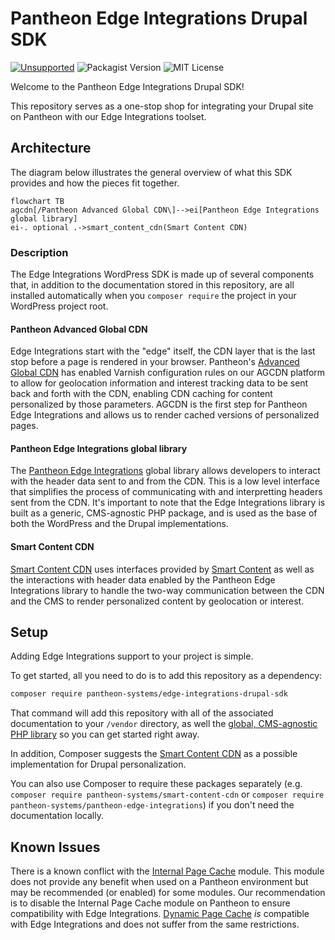 # Pantheon Edge Integrations Drupal SDK

[![Unsupported](https://img.shields.io/badge/pantheon-unsupported-yellow?logo=pantheon&color=FFDC28)](https://pantheon.io/docs/oss-support-levels#unsupported) ![Packagist Version](https://img.shields.io/packagist/v/pantheon-systems/edge-integrations-drupal-sdk) ![MIT License](https://img.shields.io/github/license/pantheon-systems/edge-integrations-drupal-sdk)

Welcome to the Pantheon Edge Integrations Drupal SDK!

This repository serves as a one-stop shop for integrating your Drupal site on Pantheon with our Edge Integrations toolset.

## Architecture

The diagram below illustrates the general overview of what this SDK provides and how the pieces fit together.

```mermaid
flowchart TB
agcdn[/Pantheon Advanced Global CDN\]-->ei[Pantheon Edge Integrations global library]
ei-. optional .->smart_content_cdn(Smart Content CDN)
```

### Description

The Edge Integrations WordPress SDK is made up of several components that, in addition to the documentation stored in this repository, are all installed automatically when you `composer require` the project in your WordPress project root. 

#### Pantheon Advanced Global CDN
Edge Integrations start with the "edge" itself, the CDN layer that is the last stop before a page is rendered in your browser. Pantheon's [Advanced Global CDN](https://pantheon.io/docs/guides/professional-services/advanced-global-cdn) has enabled Varnish configuration rules on our AGCDN platform to allow for geolocation information and interest tracking data to be sent back and forth with the CDN, enabling CDN caching for content personalized by those parameters. AGCDN is the first step for Pantheon Edge Integrations and allows us to render cached versions of personalized pages.

#### Pantheon Edge Integrations global library
The [Pantheon Edge Integrations](https://github.com/pantheon-systems/pantheon-edge-integrations) global library allows developers to interact with the header data sent to and from the CDN. This is a low level interface that simplifies the process of communicating with and interpretting headers sent from the CDN. It's important to note that the Edge Integrations library is built as a generic, CMS-agnostic PHP package, and is used as the base of both the WordPress and the Drupal implementations.

#### Smart Content CDN
[Smart Content CDN](https:github.com/pantheon-systems/smart_content_cdn) uses interfaces provided by [Smart Content](https://www.drupal.org/project/smart_content) as well as the interactions with header data enabled by the Pantheon Edge Integrations library to handle the two-way communication between the CDN and the CMS to render personalized content by geolocation or interest.
<!-- Smart Content Preview is not currently its own package. Removing documentation until that is released as a public package.>
#### Smart Content Preview
Smart Content Preview allows blocks created with Smart Content to be previewed and tested. In this case, this allows the site administrator to preview geolocation- or interest-based content on the front-end. This module is currently still in development.
<-->
## Setup

Adding Edge Integrations support to your project is simple.

To get started, all you need to do is to add this repository as a dependency:

```bash
composer require pantheon-systems/edge-integrations-drupal-sdk
```

That command will add this repository with all of the associated documentation to your `/vendor` directory, as well the [global, CMS-agnostic PHP library](https://github.com/pantheon-systems/pantheon-edge-integrations) so you can get started right away.

In addition, Composer suggests the [Smart Content CDN](https://github.com/pantheon-systems/smart_content_cdn) as a possible implementation for Drupal personalization.

You can also use Composer to require these packages separately (e.g. `composer require pantheon-systems/smart-content-cdn` or `composer require pantheon-systems/pantheon-edge-integrations`) if you don't need the documentation locally.

## Known Issues

There is a known conflict with the [Internal Page Cache](https://www.drupal.org/docs/administering-a-drupal-site/internal-page-cache) module. This module does not provide any benefit when used on a Pantheon environment but may be recommended (or enabled) for some modules. Our recommendation is to disable the Internal Page Cache module on Pantheon to ensure compatibility with Edge Integrations. [Dynamic Page Cache](https://www.drupal.org/docs/8/core/modules/dynamic-page-cache/overview) _is_ compatible with Edge Integrations and does not suffer from the same restrictions.
